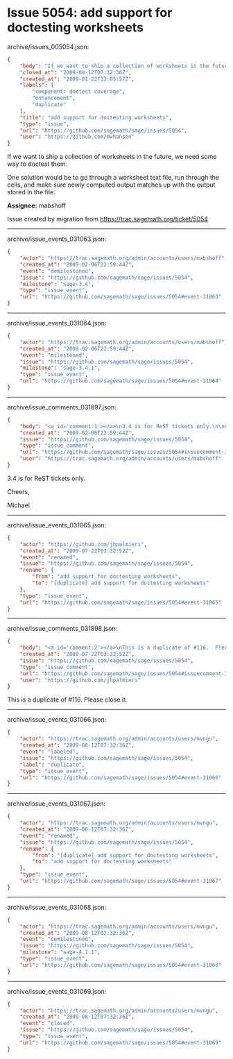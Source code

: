 # Issue 5054: add support for doctesting worksheets

archive/issues_005054.json:
```json
{
    "body": "If we want to ship a collection of worksheets in the future, we need some way to doctest them.\n\nOne solution would be to go through a worksheet text file, run through the cells, and make sure newly computed output matches up with the output stored in the file.\n\n**Assignee:** mabshoff\n\nIssue created by migration from https://trac.sagemath.org/ticket/5054\n\n",
    "closed_at": "2009-08-12T07:32:36Z",
    "created_at": "2009-01-22T13:05:57Z",
    "labels": [
        "component: doctest coverage",
        "enhancement",
        "duplicate"
    ],
    "title": "add support for doctesting worksheets",
    "type": "issue",
    "url": "https://github.com/sagemath/sage/issues/5054",
    "user": "https://github.com/mwhansen"
}
```
If we want to ship a collection of worksheets in the future, we need some way to doctest them.

One solution would be to go through a worksheet text file, run through the cells, and make sure newly computed output matches up with the output stored in the file.

**Assignee:** mabshoff

Issue created by migration from https://trac.sagemath.org/ticket/5054





---

archive/issue_events_031063.json:
```json
{
    "actor": "https://trac.sagemath.org/admin/accounts/users/mabshoff",
    "created_at": "2009-02-06T22:59:44Z",
    "event": "demilestoned",
    "issue": "https://github.com/sagemath/sage/issues/5054",
    "milestone": "sage-3.4",
    "type": "issue_event",
    "url": "https://github.com/sagemath/sage/issues/5054#event-31063"
}
```



---

archive/issue_events_031064.json:
```json
{
    "actor": "https://trac.sagemath.org/admin/accounts/users/mabshoff",
    "created_at": "2009-02-06T22:59:44Z",
    "event": "milestoned",
    "issue": "https://github.com/sagemath/sage/issues/5054",
    "milestone": "sage-3.4.1",
    "type": "issue_event",
    "url": "https://github.com/sagemath/sage/issues/5054#event-31064"
}
```



---

archive/issue_comments_031897.json:
```json
{
    "body": "<a id='comment:1'></a>\n3.4 is for ReST tickets only.\n\nCheers,\n\nMichael",
    "created_at": "2009-02-06T22:59:44Z",
    "issue": "https://github.com/sagemath/sage/issues/5054",
    "type": "issue_comment",
    "url": "https://github.com/sagemath/sage/issues/5054#issuecomment-31897",
    "user": "https://trac.sagemath.org/admin/accounts/users/mabshoff"
}
```

<a id='comment:1'></a>
3.4 is for ReST tickets only.

Cheers,

Michael



---

archive/issue_events_031065.json:
```json
{
    "actor": "https://github.com/jhpalmieri",
    "created_at": "2009-07-22T03:32:52Z",
    "event": "renamed",
    "issue": "https://github.com/sagemath/sage/issues/5054",
    "rename": {
        "from": "add support for doctesting worksheets",
        "to": "[duplicate] add support for doctesting worksheets"
    },
    "type": "issue_event",
    "url": "https://github.com/sagemath/sage/issues/5054#event-31065"
}
```



---

archive/issue_comments_031898.json:
```json
{
    "body": "<a id='comment:2'></a>\nThis is a duplicate of #116.  Please close it.",
    "created_at": "2009-07-22T03:32:52Z",
    "issue": "https://github.com/sagemath/sage/issues/5054",
    "type": "issue_comment",
    "url": "https://github.com/sagemath/sage/issues/5054#issuecomment-31898",
    "user": "https://github.com/jhpalmieri"
}
```

<a id='comment:2'></a>
This is a duplicate of #116.  Please close it.



---

archive/issue_events_031066.json:
```json
{
    "actor": "https://trac.sagemath.org/admin/accounts/users/mvngu",
    "created_at": "2009-08-12T07:32:36Z",
    "event": "labeled",
    "issue": "https://github.com/sagemath/sage/issues/5054",
    "label": "duplicate",
    "type": "issue_event",
    "url": "https://github.com/sagemath/sage/issues/5054#event-31066"
}
```



---

archive/issue_events_031067.json:
```json
{
    "actor": "https://trac.sagemath.org/admin/accounts/users/mvngu",
    "created_at": "2009-08-12T07:32:36Z",
    "event": "renamed",
    "issue": "https://github.com/sagemath/sage/issues/5054",
    "rename": {
        "from": "[duplicate] add support for doctesting worksheets",
        "to": "add support for doctesting worksheets"
    },
    "type": "issue_event",
    "url": "https://github.com/sagemath/sage/issues/5054#event-31067"
}
```



---

archive/issue_events_031068.json:
```json
{
    "actor": "https://trac.sagemath.org/admin/accounts/users/mvngu",
    "created_at": "2009-08-12T07:32:36Z",
    "event": "demilestoned",
    "issue": "https://github.com/sagemath/sage/issues/5054",
    "milestone": "sage-4.1.1",
    "type": "issue_event",
    "url": "https://github.com/sagemath/sage/issues/5054#event-31068"
}
```



---

archive/issue_events_031069.json:
```json
{
    "actor": "https://trac.sagemath.org/admin/accounts/users/mvngu",
    "created_at": "2009-08-12T07:32:36Z",
    "event": "closed",
    "issue": "https://github.com/sagemath/sage/issues/5054",
    "type": "issue_event",
    "url": "https://github.com/sagemath/sage/issues/5054#event-31069"
}
```
